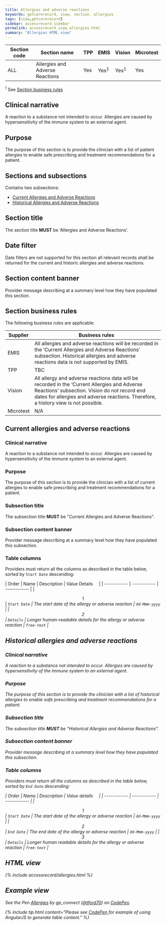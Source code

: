 ```yaml
---
title: Allergies and adverse reactions
keywords: getcarerecord, view, section, allergies
tags: [view,getcarerecord]
sidebar: accessrecord_sidebar
permalink: accessrecord_view_allergies.html
summary: "Allergies HTML view"
---
```



| Section code | Section name | TPP | EMIS | Vision | Microtest |
| ------------ | ------------ |-----|------|------|-----------|
| ALL | Allergies and Adverse Reactions| Yes | Yes<sup>1</sup> | Yes<sup>1</sup> | Yes |

<sup>1</sup> See [Section business rules](accessrecord_view_allergies.html#section-business-rules)


## Clinical narrative ##

A reaction to a substance not intended to occur. Allergies are caused by hypersensitivity of the immune system to an external agent.

## Purpose ##

The purpose of this section is to provide the clinician with a list of patient allergies to enable safe prescribing and treatment recommendations for a patient.

## Sections and subsections ##

Contains two subsections:

 - [Current Allergies and Adverse Reactions](accessrecord_view_allergies.html#current-allergies-and-adverse-reactions)
 - [Historical Allergies and Adverse Reactions](accessrecord_view_allergies.html#historical-allergies-and-adverse-reactions)

## Section title ##

The section title **MUST** be ‘Allergies and Adverse Reactions’.
 
## Date filter ##

Date filters are not supported for this section all relevant records shall be returned for the current and historic allergies and adverse reactions.

## Section content banner ##

Provider message describing at a summary level how they have populated this section.

## Section business rules ##

The following business rules are applicable:

| Supplier | Business rules |
|----------|----------------|
| EMIS | All allergies and adverse reactions will be recorded in the ‘Current Allergies and Adverse Reactions’ subsection.  Historical allergies and adverse reactions data is not supported by EMIS. |
| TPP | TBC |
| Vision | All allergy and adverse reactions data will be recorded in the ‘Current Allergies and Adverse Reactions’ subsection. Vision do not record end dates for allergies and adverse reactions. Therefore, a history view is not possible. |
| Microtest | N/A |


## Current allergies and adverse reactions ##

### Clinical narrative ###

A reaction to a substance not intended to occur. Allergies are caused by hypersensitivity of the immune system to an external agent.

### Purpose ###

The purpose of this section is to provide the clinician with a list of current allergies to enable safe prescribing and treatment recommendations for a patient.

### Subsection title ###

The subsection title **MUST** be "Current Allergies and Adverse Reactions".

### Subsection content banner ###

Provider message describing at a summary level how they have populated this subsection.

### Table columns ###

Providers must return all the columns as described in the table below, sorted by `Start Date` descending:

| Order | Name | Description | Value Details &nbsp;&nbsp;&nbsp; |
| ------------ | ------------ | ------------ |
| <center>1</center> | `Start Date`  <i class="fa fa-sort-desc" aria-hidden="true">| The start date of the allergy or adverse reaction | `dd-Mmm-yyyy` |
| <center>2</center> | `Details` | Longer human-readable details for the allergy or adverse reaction | `free-text` |


## Historical allergies and adverse reactions ##

### Clinical narrative ###

A reaction to a substance not intended to occur. Allergies are caused by hypersensitivity of the immune system to an external agent.

### Purpose ###

The purpose of this section is to provide the clinician with a list of historical allergies to enable safe prescribing and treatment recommendations for a patient.

### Subsection title ###

The subsection title **MUST** be "Historical Allergies and Adverse Reactions".

### Subsection content banner ###

Provider message describing at a summary level how they have populated this subsection.

### Table columns ###

Providers must return all the columns as described in the table below, sorted by `End Date` descending:

| Order | Name | Description | Value details &nbsp;&nbsp;&nbsp; |
| ------------ | ------------ | ------------ |
| <center>1</center> | `Start Date` | The start date of the allergy or adverse reaction | `dd-Mmm-yyyy` |
| <center>2</center> | `End Date`  <i class="fa fa-sort-desc" aria-hidden="true"> | The end date of the allergy or adverse reaction | `dd-Mmm-yyyy` |
| <center>3</center> | `Details` | Longer human readable details for the allergy or adverse reaction | `free-text` |


## HTML view ##

{% include accessrecord/allergies.html %}

## Example view ##

<p data-height="530" data-theme-id="light" data-slug-hash="NXqqZW" data-default-tab="result" data-user="tford70" data-embed-version="2" data-pen-title="Allergies" class="codepen">See the Pen <a href="https://codepen.io/tford70/pen/NXqqZW/">Allergies</a> by gp_connect (<a href="https://codepen.io/tford70">@tford70</a>) on <a href="https://codepen.io">CodePen</a>.</p>
<script async src="https://production-assets.codepen.io/assets/embed/ei.js"></script>

{% include tip.html content="Please see [CodePen](https://codepen.io/gpconnect/pen/NXqqZW) for example of using AngularJS to generate table content." %}
